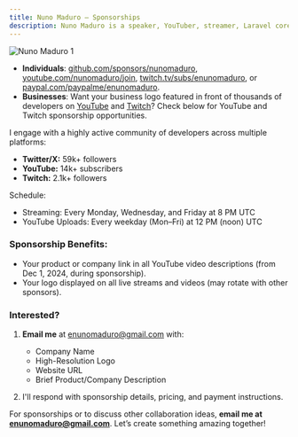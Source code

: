 ```yaml
---
title: Nuno Maduro — Sponsorships
description: Nuno Maduro is a speaker, YouTuber, streamer, Laravel core team member, and open-source enthusiast.
---
```


![Nuno Maduro 1](https://nunomaduro.com/sponsorships.1.jpg)

- **Individuals**: [github.com/sponsors/nunomaduro](https://github.com/sponsors/nunomaduro), [youtube.com/nunomaduro/join](https://www.youtube.com/nunomaduro/join), [twitch.tv/subs/enunomaduro](https://www.twitch.tv/subs/enunomaduro), or [paypal.com/paypalme/enunomaduro](https://paypal.com/paypalme/enunomaduro).
- **Businesses**: Want your business logo featured in front of thousands of developers on [YouTube](https://www.youtube.com/nunomaduro) and [Twitch](https://www.twitch.tv/enunomaduro)? Check below for YouTube and Twitch sponsorship opportunities.

I engage with a highly active community of developers across multiple platforms:

- **Twitter/X:** 59k+ followers
- **YouTube:** 14k+ subscribers
- **Twitch:** 2.1k+ followers

Schedule:
- Streaming: Every Monday, Wednesday, and Friday at 8 PM UTC
- YouTube Uploads: Every weekday (Mon–Fri) at 12 PM (noon) UTC

### Sponsorship Benefits:
- Your product or company link in all YouTube video descriptions (from Dec 1, 2024, during sponsorship).
- Your logo displayed on all live streams and videos (may rotate with other sponsors).

### Interested?
1. **Email me** at [enunomaduro@gmail.com](mailto:enunomaduro@gmail.com) with:
   - Company Name
   - High-Resolution Logo
   - Website URL
   - Brief Product/Company Description

2. I'll respond with sponsorship details, pricing, and payment instructions.

For sponsorships or to discuss other collaboration ideas, **email me at [enunomaduro@gmail.com](mailto:enunomaduro@gmail.com)**. Let’s create something amazing together!
